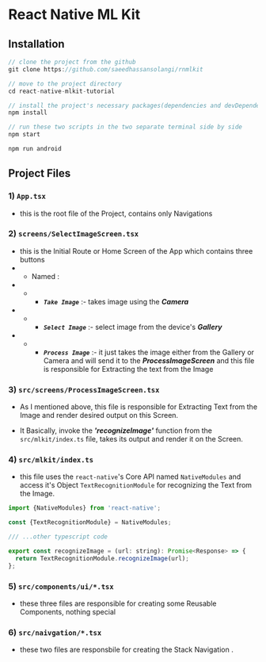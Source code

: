 # React Native ML Kit

## Installation

```js
// clone the project from the github
git clone https://github.com/saeedhassansolangi/rnmlkit

// move to the project directory
cd react-native-mlkit-tutorial

// install the project's necessary packages(dependencies and devDependepencies)
npm install

// run these two scripts in the two separate terminal side by side
npm start

npm run android
```

## Project Files

### 1) `App.tsx`

- this is the root file of the Project, contains only Navigations

### 2) `screens/SelectImageScreen.tsx`

- this is the Initial Route or Home Screen of the App which contains three buttons
- - Named :
- - - **_`Take Image`_** :- takes image using the **_Camera_**
- - - **_`Select Image`_** :- select image from the device's **_Gallery_**
- - - **_`Process Image`_** :- it just takes the image either from the Gallery or Camera and will send it to the **_ProcessImageScreen_** and this file is responsible for Extracting the text from the Image

### 3) `src/screens/ProcessImageScreen.tsx`

- As I mentioned above, this file is responsible for Extracting Text from the Image and render desired output on this Screen.

- It Basically, invoke the **_'recognizeImage'_** function from the `src/mlkit/index.ts` file, takes its output and render it on the Screen.

### 4) `src/mlkit/index.ts`

- this file uses the `react-native`'s Core API named `NativeModules` and access it's Object `TextRecognitionModule` for recognizing the Text from the Image.

```js
import {NativeModules} from 'react-native';

const {TextRecognitionModule} = NativeModules;

/// ...other typescript code

export const recognizeImage = (url: string): Promise<Response> => {
  return TextRecognitionModule.recognizeImage(url);
};
```

### 5) `src/components/ui/*.tsx`

- these three files are responsible for creating some Reusable Components, nothing special

### 6) `src/naivgation/*.tsx`

- these two files are responsbile for creating the Stack Navigation .
